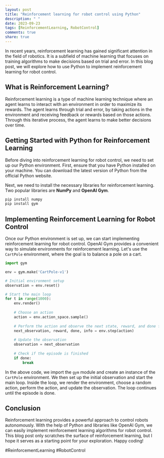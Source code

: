 ```yaml
---
layout: post
title: "Reinforcement learning for robot control using Python"
description: " "
date: 2023-09-23
tags: [ReinforcementLearning, RobotControl]
comments: true
share: true
---
```


In recent years, reinforcement learning has gained significant attention in the field of robotics. It is a subfield of machine learning that focuses on training algorithms to make decisions based on trial and error. In this blog post, we will explore how to use Python to implement reinforcement learning for robot control.

## What is Reinforcement Learning?

Reinforcement learning is a type of machine learning technique where an agent learns to interact with an environment in order to maximize its rewards. The agent learns through trial and error, by taking actions in the environment and receiving feedback or rewards based on those actions. Through this iterative process, the agent learns to make better decisions over time.

## Getting Started with Python for Reinforcement Learning

Before diving into reinforcement learning for robot control, we need to set up our Python environment. First, ensure that you have Python installed on your machine. You can download the latest version of Python from the official Python website.

Next, we need to install the necessary libraries for reinforcement learning. Two popular libraries are **NumPy** and **OpenAI Gym**.

```python
pip install numpy
pip install gym
```

## Implementing Reinforcement Learning for Robot Control

Once our Python environment is set up, we can start implementing reinforcement learning for robot control. OpenAI Gym provides a convenient way to simulate environments for reinforcement learning. Let's use the `CartPole` environment, where the goal is to balance a pole on a cart.

```python
import gym

env = gym.make('CartPole-v1')

# Initial environment setup
observation = env.reset()

# Start the main loop
for t in range(1000):
    env.render()
    
    # Choose an action
    action = env.action_space.sample()
    
    # Perform the action and observe the next state, reward, and done flag
    next_observation, reward, done, info = env.step(action)
    
    # Update the observation
    observation = next_observation
    
    # Check if the episode is finished
    if done:
        break
```

In the above code, we import the `gym` module and create an instance of the `CartPole` environment. We then set up the initial observation and start the main loop. Inside the loop, we render the environment, choose a random action, perform the action, and update the observation. The loop continues until the episode is done.

## Conclusion

Reinforcement learning provides a powerful approach to control robots autonomously. With the help of Python and libraries like OpenAI Gym, we can easily implement reinforcement learning algorithms for robot control. This blog post only scratches the surface of reinforcement learning, but I hope it serves as a starting point for your exploration. Happy coding!

\#ReinforcementLearning #RobotControl